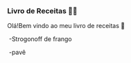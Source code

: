 ### **Livro de Receitas :man_cook:**

Olá!Bem vindo ao meu livro de receitas :wave:

​		-Strogonoff de frango

​		-pavê
